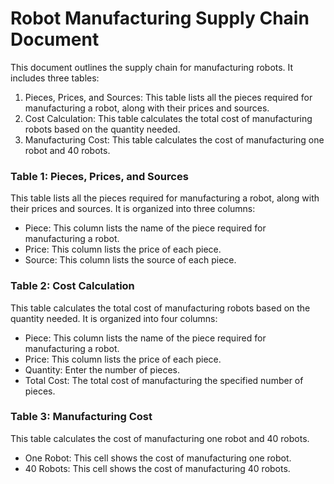 # Robot Manufacturing Supply Chain Document
This document outlines the supply chain for manufacturing robots. It includes three tables:
1. Pieces, Prices, and Sources: This table lists all the pieces required for manufacturing a robot, along with their prices and sources.
2. Cost Calculation: This table calculates the total cost of manufacturing robots based on the quantity needed.
3. Manufacturing Cost: This table calculates the cost of manufacturing one robot and 40 robots.

### Table 1: Pieces, Prices, and Sources
This table lists all the pieces required for manufacturing a robot, along with their prices and sources. It is organized into three columns:
- Piece: This column lists the name of the piece required for manufacturing a robot.
- Price: This column lists the price of each piece.
- Source: This column lists the source of each piece.

### Table 2: Cost Calculation
This table calculates the total cost of manufacturing robots based on the quantity needed. It is organized into four columns:
- Piece: This column lists the name of the piece required for manufacturing a robot.
- Price: This column lists the price of each piece.
- Quantity: Enter the number of pieces.
- Total Cost: The total cost of manufacturing the specified number of pieces.

### Table 3: Manufacturing Cost
This table calculates the cost of manufacturing one robot and 40 robots.
- One Robot: This cell shows the cost of manufacturing one robot.
- 40 Robots: This cell shows the cost of manufacturing 40 robots.
   
